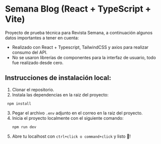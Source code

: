 # Semana Blog (React + TypeScript + Vite)

Proyecto de prueba técnica para Revista Semana, a continuación algunos datos importantes a tener en cuenta:

- Realizado con React + Typescript, TailwindCSS y axios para realizar consumo del API.
- No se usaron librerías de componentes para la interfaz de usuario, todo fue realizado desde cero.

## Instrucciones de instalación local:

1. Clonar el repositorio.
2. Instala las dependencias en la raiz del proyecto:
  ```sh
   npm install
   ```
3. Pegar el archivo `.env` adjunto en el correo en la raiz del proyecto.
4. Inicia el proyecto localmente con el siguiente comando:
    ```sh
   npm run dev
   ```
5. Abre tu localhost con `ctrl+click o command+click` y listo 🚀!

